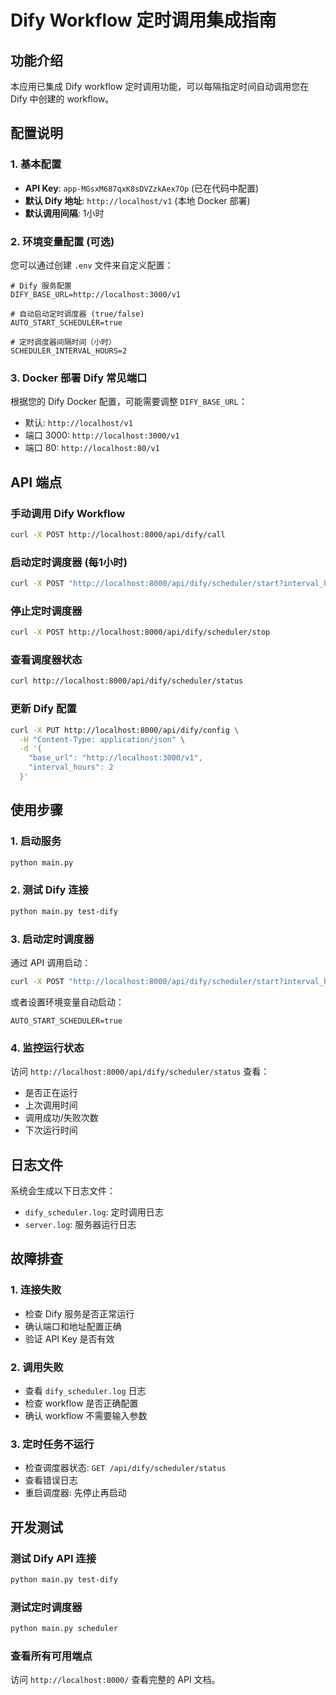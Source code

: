 # Dify Workflow 定时调用集成指南

## 功能介绍

本应用已集成 Dify workflow 定时调用功能，可以每隔指定时间自动调用您在 Dify 中创建的 workflow。

## 配置说明

### 1. 基本配置

- **API Key**: `app-MGsxM687qxK8sDVZzkAex7Op` (已在代码中配置)
- **默认 Dify 地址**: `http://localhost/v1` (本地 Docker 部署)
- **默认调用间隔**: 1小时

### 2. 环境变量配置 (可选)

您可以通过创建 `.env` 文件来自定义配置：

```env
# Dify 服务配置
DIFY_BASE_URL=http://localhost:3000/v1

# 自动启动定时调度器 (true/false)  
AUTO_START_SCHEDULER=true

# 定时调度器间隔时间（小时）
SCHEDULER_INTERVAL_HOURS=2
```

### 3. Docker 部署 Dify 常见端口

根据您的 Dify Docker 配置，可能需要调整 `DIFY_BASE_URL`：
- 默认: `http://localhost/v1`
- 端口 3000: `http://localhost:3000/v1`
- 端口 80: `http://localhost:80/v1`

## API 端点

### 手动调用 Dify Workflow
```bash
curl -X POST http://localhost:8000/api/dify/call
```

### 启动定时调度器 (每1小时)
```bash
curl -X POST "http://localhost:8000/api/dify/scheduler/start?interval_hours=1"
```

### 停止定时调度器
```bash
curl -X POST http://localhost:8000/api/dify/scheduler/stop
```

### 查看调度器状态
```bash
curl http://localhost:8000/api/dify/scheduler/status
```

### 更新 Dify 配置
```bash
curl -X PUT http://localhost:8000/api/dify/config \
  -H "Content-Type: application/json" \
  -d '{
    "base_url": "http://localhost:3000/v1",
    "interval_hours": 2
  }'
```

## 使用步骤

### 1. 启动服务
```bash
python main.py
```

### 2. 测试 Dify 连接
```bash
python main.py test-dify
```

### 3. 启动定时调度器
通过 API 调用启动：
```bash
curl -X POST "http://localhost:8000/api/dify/scheduler/start?interval_hours=1"
```

或者设置环境变量自动启动：
```env
AUTO_START_SCHEDULER=true
```

### 4. 监控运行状态
访问 `http://localhost:8000/api/dify/scheduler/status` 查看：
- 是否正在运行
- 上次调用时间
- 调用成功/失败次数
- 下次运行时间

## 日志文件

系统会生成以下日志文件：
- `dify_scheduler.log`: 定时调用日志
- `server.log`: 服务器运行日志

## 故障排查

### 1. 连接失败
- 检查 Dify 服务是否正常运行
- 确认端口和地址配置正确
- 验证 API Key 是否有效

### 2. 调用失败
- 查看 `dify_scheduler.log` 日志
- 检查 workflow 是否正确配置
- 确认 workflow 不需要输入参数

### 3. 定时任务不运行
- 检查调度器状态: `GET /api/dify/scheduler/status`
- 查看错误日志
- 重启调度器: 先停止再启动

## 开发测试

### 测试 Dify API 连接
```bash
python main.py test-dify
```

### 测试定时调度器
```bash
python main.py scheduler
```

### 查看所有可用端点
访问 `http://localhost:8000/` 查看完整的 API 文档。 